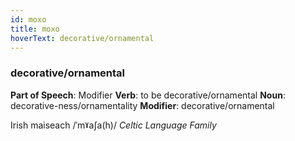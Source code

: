 ```yaml
---
id: moxo
title: moxo
hoverText: decorative/ornamental
---
```


### decorative/ornamental

**Part of Speech**: Modifier
**Verb**: to be decorative/ornamental
**Noun**: decorative-ness/ornamentality
**Modifier**: decorative/ornamental

Irish maiseach /ˈmˠaʃa(h)/
*Celtic Language Family*